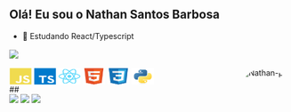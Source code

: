 ## Olá! Eu sou o Nathan Santos Barbosa

- 🌱 Estudando React/Typescript


<a href="https://github.com/Nathan-Barbosa/convoychat">
  <img height="180em" align="center" src="https://github-readme-stats.vercel.app/api/top-langs/?username=Nathan-Barbosa&layout=compact&langs_count=8)](https://github.com/Nathan-Barbosa/github-readme-stats" />
</a>

<div style="display: inline_block"><br>
  <img align="center" alt="Nathan-Js" height="30" width="40" src="https://raw.githubusercontent.com/devicons/devicon/master/icons/javascript/javascript-plain.svg">
  <img align="center" alt="Nathan-Ts" height="30" width="40" src="https://raw.githubusercontent.com/devicons/devicon/master/icons/typescript/typescript-plain.svg">
  <img align="center" alt="Nathan-React" height="30" width="40" src="https://raw.githubusercontent.com/devicons/devicon/master/icons/react/react-original.svg">
  <img align="center" alt="Nathan-HTML" height="30" width="40" src="https://raw.githubusercontent.com/devicons/devicon/master/icons/html5/html5-original.svg">
  <img align="center" alt="Nathan-CSS" height="30" width="40" src="https://raw.githubusercontent.com/devicons/devicon/master/icons/css3/css3-original.svg">
  <img align="center" alt="Nathan-Python" height="30" width="40" src="https://raw.githubusercontent.com/devicons/devicon/master/icons/python/python-original.svg">
  <img align="right" alt="Nathan-pic" height="150" style="border-radius:50px;" src="https://scontent-gig2-1.cdninstagram.com/v/t51.2885-19/286322141_552854926296835_4293782713466978899_n.jpg?stp=dst-jpg_s150x150&_nc_ht=scontent-gig2-1.cdninstagram.com&_nc_cat=107&_nc_ohc=zm8dz_e1VZoAX-SR-kU&edm=ACWDqb8BAAAA&ccb=7-5&oh=00_AfBlo6SWPBM3ww-qBmFZqtAwzVx1Lq5uiLxZ0vgJid8F0A&oe=6416B9AD&_nc_sid=1527a3">
</div>
##

<div>
  <a href="https://instagram.com/kaze_neithan" target="_blank"><img src="https://img.shields.io/badge/-Instagram-%23E4405F?style=for-the-badge&logo=instagram&logoColor=white" target="_blank"></a>
  <a href = "mailto:nathan.s.barbosa0@gmail.com"><img src="https://img.shields.io/badge/-Gmail-%23333?style=for-the-badge&logo=gmail&logoColor=white" target="_blank"></a>
  <a href="https://www.linkedin.com/in/barbosa-nathan-4p" target="_blank"><img src="https://img.shields.io/badge/-LinkedIn-%230077B5?style=for-the-badge&logo=linkedin&logoColor=white" target="_blank"></a> 
  
</div>
